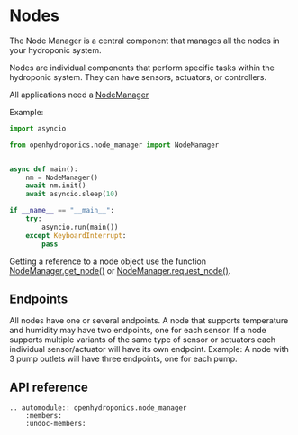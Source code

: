 # Nodes

The Node Manager is a central component that manages all the nodes in your hydroponic system.

Nodes are individual components that perform specific tasks within the hydroponic system. They can have sensors, actuators, or controllers.

All applications need a [NodeManager](node_manager.NodeManager)

Example:

```python
import asyncio

from openhydroponics.node_manager import NodeManager


async def main():
    nm = NodeManager()
    await nm.init()
    await asyncio.sleep(10)

if __name__ == "__main__":
    try:
        asyncio.run(main())
    except KeyboardInterrupt:
        pass

```

Getting a reference to a node object use the function [NodeManager.get_node()](openhydroponics.node_manager.NodeManager.get_node)
or [NodeManager.request_node()](openhydroponics.node_manager.NodeManager.request_node).

## Endpoints

All nodes have one or several endpoints. A node that supports temperature and humidity may have two endpoints, one for each
sensor. If a node supports multiple variants of the same type of sensor or actuators each individual sensor/actuator will have
its own endpoint. Example: A node with 3 pump outlets will have three endpoints, one for each pump.

## API reference

```{eval-rst}
.. automodule:: openhydroponics.node_manager
    :members:
    :undoc-members:
```
